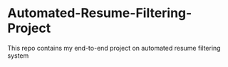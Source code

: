 # Automated-Resume-Filtering-Project
This repo contains my end-to-end project on automated resume filtering system
